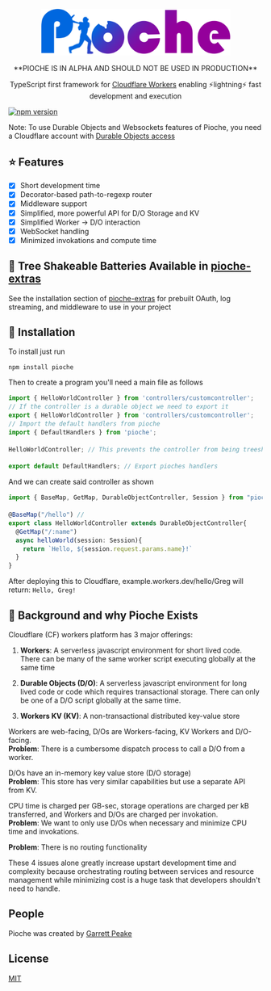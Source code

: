 <div>
  <p align="center">
    <a href="https://github.com/GarrettPeake/pioche" title="View Project Source">
      <img width="375" src="https://github.com/GarrettPeake/pioche/blob/master/readme_logo.png" />
    </a>
  </p>
 
  <div align="center">
    <p>**PIOCHE IS IN ALPHA AND SHOULD NOT BE USED IN PRODUCTION**</p>
    <p>TypeScript first framework for <a href='https://workers.cloudflare.com'>Cloudflare Workers</a> enabling ⚡lightning⚡ fast development and execution</p>
  </div>

  <a href="https://www.npmjs.com/package/pioche">
    <img src="https://badgen.net/npm/v/pioche?color=blue" alt="npm version">
  </a>
</div>

Note: To use Durable Objects and Websockets features of Pioche, you need a Cloudflare account with [Durable Objects access](https://developers.cloudflare.com/workers/learning/using-durable-objects/#using-durable-objects-1)

## ⭐ Features
 - [x] Short development time
 - [x] Decorator-based path-to-regexp router
 - [x] Middleware support
 - [x] Simplified, more powerful API for D/O Storage and KV  
 - [x] Simplified Worker -> D/O interaction
 - [x] WebSocket handling
 - [x] Minimized invokations and compute time  
## 🔋 Tree Shakeable Batteries Available in [pioche-extras](https://github.com/GarrettPeake/pioche-extras)

See the installation section of [pioche-extras](https://github.com/GarrettPeake/pioche-extras) for prebuilt OAuth, log streaming, and middleware to use in your project

## 💾 Installation

To install just run
```
npm install pioche
```
Then to create a program you'll need a main file as follows
```ts
import { HelloWorldController } from 'controllers/customcontroller';
// If the controller is a durable object we need to export it
export { HelloWorldController } from 'controllers/customcontroller';
// Import the default handlers from pioche
import { DefaultHandlers } from 'pioche';

HelloWorldController; // This prevents the controller from being treeshaken

export default DefaultHandlers; // Export pioches handlers
```
And we can create said controller as shown
```ts
import { BaseMap, GetMap, DurableObjectController, Session } from "pioche";

@BaseMap("/hello") //
export class HelloWorldController extends DurableObjectController{
  @GetMap("/:name")
  async helloWorld(session: Session){
    return `Hello, ${session.request.params.name}!`
  }
}
```
After deploying this to Cloudflare, example.workers.dev/hello/Greg will return: `Hello, Greg!`

## 📕 Background and why Pioche Exists

Cloudflare (CF) workers platform has 3 major offerings:

1. **Workers**: A serverless javascript environment for short lived code. There can be many of the same worker script executing globally at the same time

2. **Durable Objects (D/O)**: A serverless javascript environment for long lived code or code which requires transactional storage. There can only be one of a D/O script globally at the same time.

3. **Workers KV (KV)**: A non-transactional distributed key-value store

Workers are web-facing, D/Os are Workers-facing, KV Workers and D/O-facing.  
**Problem**: There is a cumbersome dispatch process to call a D/O from a worker.

D/Os have an in-memory key value store (D/O storage)  
**Problem**: This store has very similar capabilities but use a separate API from KV. 

CPU time is charged per GB-sec, storage operations are charged per kB transferred, and Workers and D/Os are charged per invokation.  
**Problem**: We want to only use D/Os when necessary and minimize CPU time and invokations.  

**Problem**: There is no routing functionality

These 4 issues alone greatly increase upstart development time and complexity because orchestrating routing between services and resource management while minimizing cost is a huge task that developers shouldn't need to handle.

## People

Pioche was created by [Garrett Peake](https://github.com/GarrettPeake)

## License
 [MIT](https://github.com/GarrettPeake/pioche/blob/master/LICENSE)